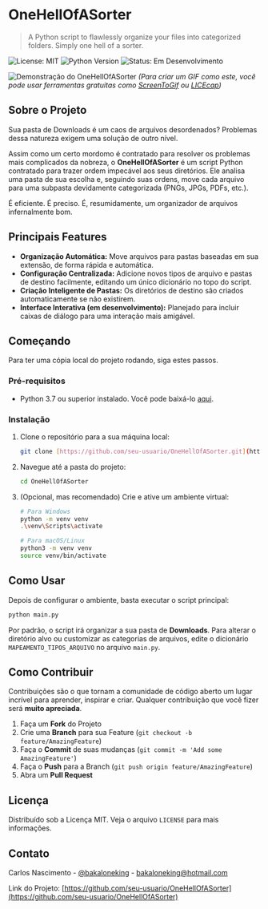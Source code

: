 # OneHellOfASorter

> A Python script to flawlessly organize your files into categorized folders. Simply one hell of a sorter.

![License: MIT](https://img.shields.io/badge/License-MIT-yellow.svg)
![Python Version](https://img.shields.io/badge/python-3.7%2B-blue.svg)
![Status: Em Desenvolvimento](https://img.shields.io/badge/status-em%20desenvolvimento-orange.svg)

![Demonstração do OneHellOfASorter](https://github.com/user-attachments/assets/c9325983-a7d1-4437-8025-b4614a93540c)
*(Para criar um GIF como este, você pode usar ferramentas gratuitas como [ScreenToGif](https://www.screentogif.com/) ou [LICEcap](https://www.cockos.com/licecap/))*

## Sobre o Projeto

Sua pasta de Downloads é um caos de arquivos desordenados? Problemas dessa natureza exigem uma solução de outro nível.

Assim como um certo mordomo é contratado para resolver os problemas mais complicados da nobreza, o **OneHellOfASorter** é um script Python contratado para trazer ordem impecável aos seus diretórios. Ele analisa uma pasta de sua escolha e, seguindo suas ordens, move cada arquivo para uma subpasta devidamente categorizada (PNGs, JPGs, PDFs, etc.).

É eficiente. É preciso. É, resumidamente, um organizador de arquivos infernalmente bom.

## Principais Features

* **Organização Automática:** Move arquivos para pastas baseadas em sua extensão, de forma rápida e automática.
* **Configuração Centralizada:** Adicione novos tipos de arquivo e pastas de destino facilmente, editando um único dicionário no topo do script.
* **Criação Inteligente de Pastas:** Os diretórios de destino são criados automaticamente se não existirem.
* **Interface Interativa (em desenvolvimento):** Planejado para incluir caixas de diálogo para uma interação mais amigável.

## Começando

Para ter uma cópia local do projeto rodando, siga estes passos.

### Pré-requisitos

* Python 3.7 ou superior instalado. Você pode baixá-lo [aqui](https://www.python.org/downloads/).

### Instalação

1.  Clone o repositório para a sua máquina local:
    ```sh
    git clone [https://github.com/seu-usuario/OneHellOfASorter.git](https://github.com/seu-usuario/OneHellOfASorter.git)
    ```
2.  Navegue até a pasta do projeto:
    ```sh
    cd OneHellOfASorter
    ```
3.  (Opcional, mas recomendado) Crie e ative um ambiente virtual:
    ```sh
    # Para Windows
    python -m venv venv
    .\venv\Scripts\activate

    # Para macOS/Linux
    python3 -m venv venv
    source venv/bin/activate
    ```

## Como Usar

Depois de configurar o ambiente, basta executar o script principal:

```sh
python main.py
```

Por padrão, o script irá organizar a sua pasta de **Downloads**. Para alterar o diretório alvo ou customizar as categorias de arquivos, edite o dicionário `MAPEAMENTO_TIPOS_ARQUIVO` no arquivo `main.py`.

## Como Contribuir

Contribuições são o que tornam a comunidade de código aberto um lugar incrível para aprender, inspirar e criar. Qualquer contribuição que você fizer será **muito apreciada**.

1.  Faça um **Fork** do Projeto
2.  Crie uma **Branch** para sua Feature (`git checkout -b feature/AmazingFeature`)
3.  Faça o **Commit** de suas mudanças (`git commit -m 'Add some AmazingFeature'`)
4.  Faça o **Push** para a Branch (`git push origin feature/AmazingFeature`)
5.  Abra um **Pull Request**

## Licença

Distribuído sob a Licença MIT. Veja o arquivo `LICENSE` para mais informações.

## Contato

Carlos Nascimento - [@bakaloneking](https://twitter.com/bakaloneking) - bakaloneking@hotmail.com

Link do Projeto: [https://github.com/seu-usuario/OneHellOfASorter](https://github.com/seu-usuario/OneHellOfASorter)
